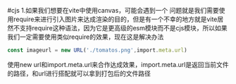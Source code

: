 #cjs
1.如果我们想要在vite中使用canvas，可能会遇到一个 问题就是我们需要使用require来进行引入图片来达成渲染的目的，但是有一个不幸的地方就是vite居然不支持require这种语法，因为它是更高级的esm模块而不是cjs模块，所以如果我们一定需要使用类似require的效果，现在这是解决办法
```ts
const imageurl = new URL('./tomatos.png',import.meta.url)
```
使用new url和import.meta.url来合作达成效果，import.meta.url是返回当前文件的路径，和url进行搭配就可以拿到打包后的文件路径